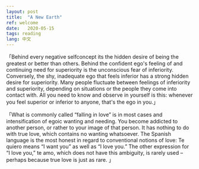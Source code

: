 ```yaml
---
layout: post
title:  "A New Earth"
ref: welcome
date:   2020-05-15 
tags: reading
lang: 中文
---
```


「Behind every negative self­concept its the hidden desire of being the greatest or better than
others. Behind the confident ego's feeling of and continuing need for
superiority is the unconscious fear of inferiority. Conversely, the shy,
inadequate ego that feels inferior has a strong hidden desire for superiority.
Many people fluctuate between feelings of inferiority and superiority,
depending on situations or the people they come into contact with. All you
need to know and observe in yourself is this: whenever you feel superior or
inferior to anyone, that's the ego in you.」

「What is commonly called “falling in love” is in most cases and
intensification of egoic wanting and needing. You become addicted to
another person, or rather to your image of that person. It has nothing to do
with true love, which contains no wanting whatsoever. The Spanish language
is the most honest in regard to conventional notions of love: Te quiero means
“I want you” as well as “I love you.” The other expression for “I love you,” te
amo, which does not have this ambiguity, is rarely used – perhaps because
true love is just as rare. 」